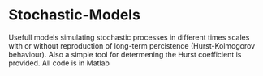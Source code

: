 # Stochastic-Models
Usefull models simulating stochastic processes in different times scales with or without reproduction of long-term percistence (Hurst-Kolmogorov behaviour). Also a simple tool for determening the Hurst coefficient is provided. 
All code is in Matlab
